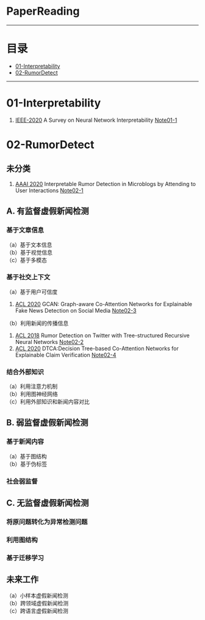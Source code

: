 # PaperReading
---
# 目录
* [01-Interpretability](#01-Interpretability)
* [02-RumorDetect](#02-RumorDetect)

---
# 01-Interpretability
1. [IEEE-2020](https://arxiv.org/pdf/2012.14261v3.pdf) A Survey on Neural Network Interpretability [Note01-1](/Notes/Note01-1.md)


# 02-RumorDetect
## 未分类
1. [AAAI 2020](https://arxiv.org/abs/2001.10667) Interpretable Rumor Detection in Microblogs by Attending to User Interactions [Note02-1](/Notes/Note02-1.md)

## A. 有监督虚假新闻检测  
### 基于文章信息  
（a）基于文本信息  
（b）基于视觉信息  
（c）基于多模态  
### 基于社交上下文
（a）基于用户可信度  
1. [ACL 2020](https://arxiv.org/abs/2004.11648) GCAN: Graph-aware Co-Attention Networks for Explainable Fake News Detection on Social Media [Note02-3](/Notes/Note02-3.md)  

（b）利用新闻的传播信息   
1. [ACL 2018](https://aclanthology.org/P18-1184.pdf) Rumor Detection on Twitter with Tree-structured Recursive Neural Networks [Note02-2](/Notes/Note02-2.md)  
2. [ACL 2020](https://www.aclweb.org/anthology/2020.acl-main.97.pdf) DTCA:Decision Tree-based Co-Attention Networks for Explainable Claim Verification [Note02-4](/Notes/Note02-4.md)  

### 结合外部知识  
（a）利用注意力机制  
（b）利用图神经网络  
（c）利用外部知识和新闻内容对比  
## B. 弱监督虚假新闻检测  
### 基于新闻内容  
（a）基于图结构  
（b）基于伪标签  
### 社会弱监督  
## C. 无监督虚假新闻检测  
### 将原问题转化为异常检测问题  
### 利用图结构  
### 基于迁移学习
## 未来工作  
（a）小样本虚假新闻检测  
（b）跨领域虚假新闻检测  
（c）跨语言虚假新闻检测  

